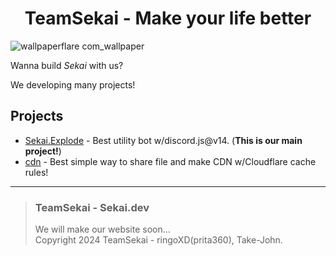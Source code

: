 <h1 align="center">TeamSekai - Make your life better</h1>

![wallpaperflare com_wallpaper](https://github.com/TeamSekai/.github/assets/105296365/bcedd0de-dbe8-4e60-a020-a014dd30edaf)

Wanna build *Sekai* with us?

We developing many projects!

## Projects

* [Sekai.Explode](https://github.com/TeamSekai/Sekai.Explode) - Best utility bot w/discord.js@v14. (**This is our main project!**)
* [cdn](https://github.com/TeamSekai/cdn) - Best simple way to share file and make CDN w/Cloudflare cache rules!

***

> ### TeamSekai - Sekai.dev
> We will make our website soon...<br>
> Copyright 2024 TeamSekai - ringoXD(prita360), Take-John.

